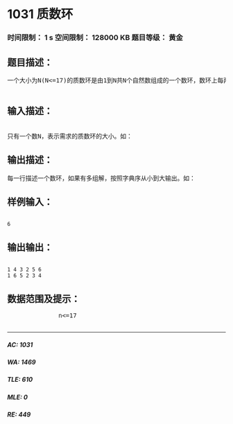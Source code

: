 # 1031 质数环   
### 时间限制： 1 s     空间限制： 128000 KB     题目等级： 黄金  
## 题目描述：  

<pre>
一个大小为N(N<=17)的质数环是由1到N共N个自然数组成的一个数环，数环上每两个相邻的数字之和为质数。如下图是一个大小为6的质数环。为了方便描述，规定数环上的第一个数字总是1。如下图可用1 4 3 2 5 6来描述。若两个质数环，数字排列顺序相同则视为本质相同。现在要求你求出所有本质不同的数环。

</pre>
  
  
## 输入描述：  

<pre>
  
只有一个数N，表示需求的质数环的大小。如：
</pre>
  
  
## 输出描述：  

<pre>
每一行描述一个数环，如果有多组解，按照字典序从小到大输出。如：
</pre>
  
  
## 样例输入：  

<pre><code>
6
</code></pre>
  
  
## 输出输出：  

<pre><code>
1 4 3 2 5 6
1 6 5 2 3 4
</code></pre>
  
  
## 数据范围及提示：  

<pre>
              n<=17
            </pre>
  
  
***  

##### AC: 1031  
##### WA: 1469  
##### TLE: 610  
##### MLE: 0  
##### RE: 449  
